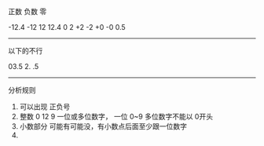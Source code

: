 正数
负数
零

-12.4
-12
12
12.4
0
2
+2
-2
+0
-0
0.5

---

以下的不行

03.5
2.
.5

---

分析规则

1. 可以出现 正负号
2. 整数 0 12 9 一位或多位数字， 一位 0~9 多位数字不能以 0开头
3. 小数部分 可能有可能没，有小数点后面至少跟一位数字
4. 
